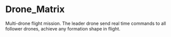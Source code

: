 # Drone_Matrix
Multi-drone flight mission. The leader drone send real time commands to all follower drones, achieve any formation shape in flight. 

